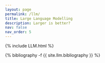 ```yaml
---
layout: page
permalink: /llm/
title: Large Language Modelling
description: Larger is better?
nav: false
nav_order: 5
---
```



{% include LLM.html %}
<div class="publications">
{% bibliography -f {{ site.llm.bibliography }} %}
</div>